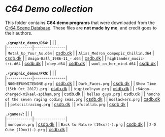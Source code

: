 # *C64 Demo collection*

This folder contains **C64 demo programs** that were downloaded from the [C-64 Scene Database](https://csdb.dk/). These files are **not made by me**, and credit goes to their authors.  

**`./graphic_demos/D64`:**
|  |  |  
|-------------|----------------|  
| `Metal_Up_Your_As.d64` | [csdb.dk](https://csdb.dk/release/?id=228617) | 
| `Alias_Medron_compopic_Chillin.d64` | [csdb.dk](https://csdb.dk/release/?id=247793) | 
| `Amiga-Ball_1986-11_-.d64` | [csdb.dk](https://csdb.dk/release/?id=100849) | 
| `highlander_music-tri.d64` | [csdb.dk](https://csdb.dk/release/?id=124884) | 
| `obey.d64` | [csdb.dk](https://csdb.dk/release/?id=81164) | 
| `wool_on_her_mind.d64` | [csdb.dk](https://csdb.dk/release/?id=41421) | 

**`./graphic_demos/PRG`:**
|  |  |  
|-------------|----------------|  
| `N00NEFUKWITEN0NE.prg` | [csdb.dk](https://csdb.dk/release/?id=122618) | 
| `Dark_Faces.prg` | [csdb.dk](https://csdb.dk/release/?id=225015) | 
| `Show Time (15th Oct 2017).prg` | [csdb.dk](https://csdb.dk/release/?id=159720) | 
| `bigpixelnyan.prg` | [csdb.dk](https://csdb.dk/release/?id=184998) | 
| `c64com-charged-mikael-spiham.prg` | [csdb.dk](https://csdb.dk/release/?id=199276) | 
| `hellas guys.prg` | [csdb.dk](https://csdb.dk/release/?id=249052) | 
| `honcho of the seven raging coding seas.prg` | [csdb.dk](https://csdb.dk/release/?id=226520) | 
| `noslackers.prg` | [csdb.dk](https://csdb.dk/release/?id=247872) | 
| `petsciitracing.prg` | [csdb.dk](https://csdb.dk/release/?id=157375) | 
| `efucollab.prg` | [csdb.dk](https://csdb.dk/release/?id=171604) | 

**`./games/`:**
|  |  |  
|-------------|----------------|  
| `monopole.prg` | [csdb.dk](https://csdb.dk/release/?id=136697) | 
| `Back to Nature (19xx)(-).prg` | [csdb.dk](https://csdb.dk/release/?id=132873) | 
| `2-D Cube (19xx)(-).prg` | [csdb.dk](https://csdb.dk/release/?id=404) | 
